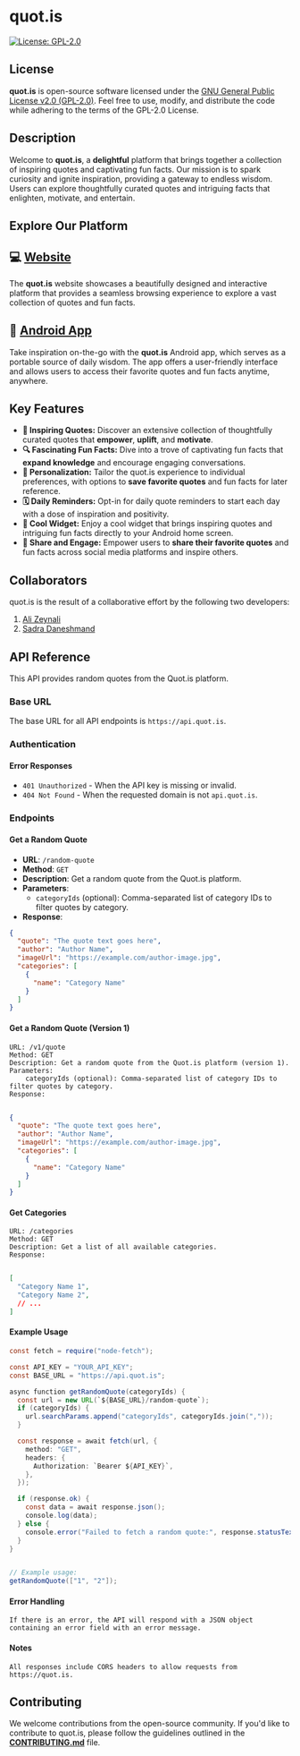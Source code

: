 #  quot.is

[![License: GPL-2.0](https://img.shields.io/badge/License-GPL%20v2-blue.svg)](https://www.gnu.org/licenses/gpl-2.0)

## License

**quot.is** is open-source software licensed under the [GNU General Public License v2.0 (GPL-2.0)](https://www.gnu.org/licenses/gpl-2.0). Feel free to use, modify, and distribute the code while adhering to the terms of the GPL-2.0 License.

## Description

Welcome to **quot.is**, a **delightful** platform that brings together a collection of inspiring quotes and captivating fun facts. Our mission is to spark curiosity and ignite inspiration, providing a gateway to endless wisdom. Users can explore thoughtfully curated quotes and intriguing facts that enlighten, motivate, and entertain.

## Explore Our Platform

## 💻 [Website](https://quot.is)

The **quot.is** website showcases a beautifully designed and interactive platform that provides a seamless browsing experience to explore a vast collection of quotes and fun facts.

## 📱 [Android App](https://github.com/alizeyn/Quot)

Take inspiration on-the-go with the **quot.is** Android app, which serves as a portable source of daily wisdom. The app offers a user-friendly interface and allows users to access their favorite quotes and fun facts anytime, anywhere.

## Key Features

- **🚀 Inspiring Quotes:** Discover an extensive collection of thoughtfully curated quotes that **empower**, **uplift**, and **motivate**.
- **🔍 Fascinating Fun Facts:** Dive into a trove of captivating fun facts that **expand knowledge** and encourage engaging conversations.
- **👤 Personalization:** Tailor the quot.is experience to individual preferences, with options to **save favorite quotes** and fun facts for later reference.
- **🗓️ Daily Reminders:** Opt-in for daily quote reminders to start each day with a dose of inspiration and positivity.
- **📱 Cool Widget:** Enjoy a cool widget that brings inspiring quotes and intriguing fun facts directly to your Android home screen.
- **📢 Share and Engage:** Empower users to **share their favorite quotes** and fun facts across social media platforms and inspire others.

## Collaborators

quot.is is the result of a collaborative effort by the following two developers:

1. [Ali Zeynali](https://github.com/alizeyn)
2. [Sadra Daneshmand](https://github.com/Sadraw)


## API Reference

This API provides random quotes from the Quot.is platform.

### Base URL

The base URL for all API endpoints is `https://api.quot.is`.

### Authentication

#### Error Responses

- `401 Unauthorized` - When the API key is missing or invalid.
- `404 Not Found` - When the requested domain is not `api.quot.is`.

### Endpoints

#### Get a Random Quote

- **URL**: `/random-quote`
- **Method**: `GET`
- **Description**: Get a random quote from the Quot.is platform.
- **Parameters**:
  - `categoryIds` (optional): Comma-separated list of category IDs to filter quotes by category.
- **Response**:

```json
{
  "quote": "The quote text goes here",
  "author": "Author Name",
  "imageUrl": "https://example.com/author-image.jpg",
  "categories": [
    {
      "name": "Category Name"
    }
  ]
}
```

#### Get a Random Quote (Version 1)

    URL: /v1/quote
    Method: GET
    Description: Get a random quote from the Quot.is platform (version 1).
    Parameters:
        categoryIds (optional): Comma-separated list of category IDs to filter quotes by category.
    Response:

```json

{
  "quote": "The quote text goes here",
  "author": "Author Name",
  "imageUrl": "https://example.com/author-image.jpg",
  "categories": [
    {
      "name": "Category Name"
    }
  ]
}
```
#### Get Categories

    URL: /categories
    Method: GET
    Description: Get a list of all available categories.
    Response:

```json

[
  "Category Name 1",
  "Category Name 2",
  // ...
]
```


#### Example Usage


```java
const fetch = require("node-fetch");

const API_KEY = "YOUR_API_KEY";
const BASE_URL = "https://api.quot.is";

async function getRandomQuote(categoryIds) {
  const url = new URL(`${BASE_URL}/random-quote`);
  if (categoryIds) {
    url.searchParams.append("categoryIds", categoryIds.join(","));
  }

  const response = await fetch(url, {
    method: "GET",
    headers: {
      Authorization: `Bearer ${API_KEY}`,
    },
  });

  if (response.ok) {
    const data = await response.json();
    console.log(data);
  } else {
    console.error("Failed to fetch a random quote:", response.statusText);
  }
}


// Example usage:
getRandomQuote(["1", "2"]);
```
#### Error Handling

    If there is an error, the API will respond with a JSON object containing an error field with an error message.

#### Notes

    All responses include CORS headers to allow requests from https://quot.is.



## Contributing

We welcome contributions from the open-source community. If you'd like to contribute to quot.is, please follow the guidelines outlined in the [**CONTRIBUTING.md**](CONTRIBUTING.md) file.
